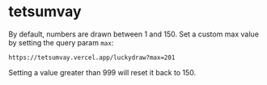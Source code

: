 # tetsumvay

By default, numbers are drawn between 1 and 150. Set a custom max value by setting the query param `max`:

```
https://tetsumvay.vercel.app/luckydraw?max=201
```

Setting a value greater than 999 will reset it back to 150.
